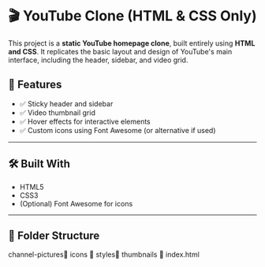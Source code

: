 # 🎬 YouTube Clone (HTML & CSS Only)

This project is a **static YouTube homepage clone**, built entirely using **HTML and CSS**. It replicates the basic layout and design of YouTube's main interface, including the header, sidebar, and video grid.



## 🚀 Features

- ✅ Sticky header and sidebar
- ✅ Video thumbnail grid
- ✅ Hover effects for interactive elements
- ✅ Custom icons using Font Awesome (or alternative if used)

---

## 🛠️ Built With

- HTML5  
- CSS3  
- (Optional) Font Awesome for icons

---

## 📂 Folder Structure

channel-pictures📂
icons 📂
styles📂
thumbnails 📂
index.html

